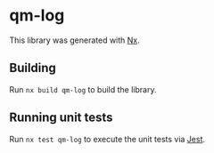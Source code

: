 # qm-log

This library was generated with [Nx](https://nx.dev).

## Building

Run `nx build qm-log` to build the library.

## Running unit tests

Run `nx test qm-log` to execute the unit tests via [Jest](https://jestjs.io).
